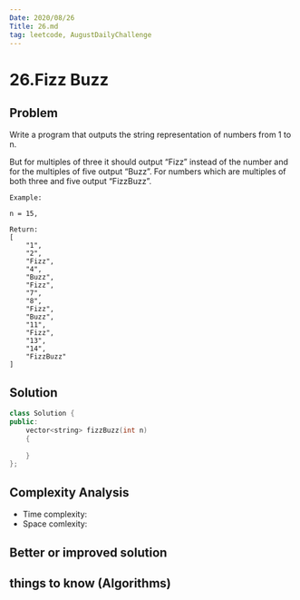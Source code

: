```yaml
---
Date: 2020/08/26
Title: 26.md
tag: leetcode, AugustDailyChallenge
---
```

# 26.Fizz Buzz

## Problem
Write a program that outputs the string representation of numbers from 1 to n.

But for multiples of three it should output “Fizz” instead of the number and for the multiples of five output “Buzz”. For numbers which are multiples of both three and five output “FizzBuzz”.
```
Example:

n = 15,

Return:
[
    "1",
    "2",
    "Fizz",
    "4",
    "Buzz",
    "Fizz",
    "7",
    "8",
    "Fizz",
    "Buzz",
    "11",
    "Fizz",
    "13",
    "14",
    "FizzBuzz"
]
```
## Solution
```cpp
class Solution {
public:
    vector<string> fizzBuzz(int n) 
    {
        
    }
};
```
## Complexity Analysis
- Time complexity:
- Space comlexity:
## Better or improved solution

## things to know (Algorithms)